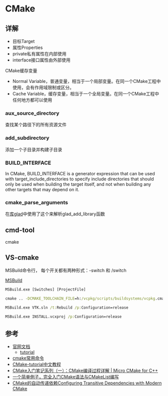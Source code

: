 # CMake 

## 详解

- 目标Target
- 属性Properties
- private私有属性在内部使用
- interface接口属性由外部使用

CMake缓存变量
- Normal Variable，普通变量，相当于一个局部变量。在同一个CMake工程中使用，会有作用域限制或区分。
- Cache Variable，缓存变量，相当于一个全局变量。在同一个CMake工程中任何地方都可以使用

### aux_source_directory
查找某个路径下的所有资源文件

### add_subdirectory

添加一个子目录并构建子目录

### BUILD_INTERFACE
In CMake, BUILD_INTERFACE is a generator expression that can be used with target_include_directories to specify include directories that should only be used when building the target itself, and not when building any other targets that may depend on it.

### cmake_parse_arguments
在[库glad](https://github.com/Dav1dde/glad)中使用了这个来解析glad_add_library函数

## cmd-tool

cmake 


## VS-cmake 

MSBuild命令行， 每个开关都有两种形式：-switch 和 /switch

[MSBuild](https://docs.microsoft.com/zh-cn/visualstudio/msbuild/msbuild-command-line-reference?view=vs-2019)

```bat
MSBuild.exe [Switches] [ProjectFile]
```


```bat
cmake .. -DCMAKE_TOOLCHAIN_FILE=h:/vcpkg/scripts/buildsystems/vcpkg.cmake -DVCPKG_TARGET_TRIPLET=x64-windows -G "Visual Studio 15 Win64"
    
MSBuild.exe VTK.sln /t:Rebuild /p:Configuration=release

MSBuild.exe INSTALL.vcxproj /p:Configuration=release

```

## 参考
- [官网文档](https://cmake.org/cmake/help/latest/index.html)
    - [tutorial](https://cmake.org/cmake/help/latest/guide/tutorial/index.html)
- [cmake常用命令](https://zhuanlan.zhihu.com/p/315768216)
- [CMake-tutorial中文教程](https://www.cnblogs.com/lnlin/p/16576418.html)
- [CMake入门笔记系列（一）：CMake编译过程详解 | Micro CMake for C++](https://zhuanlan.zhihu.com/p/620839692)
- [一个简单例子，完全入门CMake语法与CMakeList编写](https://zhuanlan.zhihu.com/p/630144233)
- [CMake的自动传递依赖Configuring Transitive Dependencies with Modern CMake](https://www.cppmore.com/2024/04/22/configuring-transitive-dependencies-with-modern-cmake/)